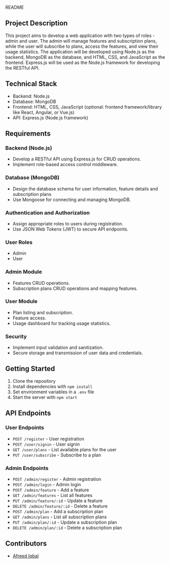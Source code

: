README

## Project Description

This project aims to develop a web application with two types of roles - admin and user. The admin will manage features and subscription plans, while the user will subscribe to plans, access the features, and view their usage statistics. The application will be developed using Node.js as the backend, MongoDB as the database, and HTML, CSS, and JavaScript as the frontend. Express.js will be used as the Node.js framework for developing the RESTful API.

## Technical Stack

- Backend: Node.js
- Database: MongoDB
- Frontend: HTML, CSS, JavaScript (optional: frontend framework/library like React, Angular, or Vue.js)
- API: Express.js (Node.js framework)

## Requirements

### Backend (Node.js)

- Develop a RESTful API using Express.js for CRUD operations.
- Implement role-based access control middleware.

### Database (MongoDB)

- Design the database schema for user information, feature details and subscription plans
- Use Mongoose for connecting and managing MongoDB.

### Authentication and Authorization

- Assign appropriate roles to users during registration.
- Use JSON Web Tokens (JWT) to secure API endpoints.

### User Roles

- Admin 
- User

### Admin Module

- Features CRUD operations. 
- Subscription plans CRUD operations and mapping features.

### User Module

- Plan listing and subscription. 
- Feature access. 
- Usage dashboard for tracking usage statistics.

### Security

- Implement input validation and sanitization. 
- Secure storage and transmission of user data and credentials.

## Getting Started

1. Clone the repository
2. Install dependencies with `npm install`
3. Set environment variables in a `.env` file
4. Start the server with `npm start`

## API Endpoints

### User Endpoints

- `POST /register` - User registration
- `POST /user/signin` - User signin
- `GET /user/plans` - List available plans for the user
- `PUT /user/subscribe` - Subscribe to a plan

### Admin Endpoints

- `POST /admin/register` - Admin registration
- `POST /admin/login` - Admin login
- `POST /admin/feature` - Add a feature
- `GET /admin/features` - List all features
- `PUT /admin/feature/:id` - Update a feature
- `DELETE /admin/feature/:id` - Delete a feature
- `POST /admin/plan` - Add a subscription plan
- `GET /admin/plans` - List all subscription plans
- `PUT /admin/plan/:id` - Update a subscription plan
- `DELETE /admin/plan/:id` - Delete a subscription plan

## Contributors

- [Afreed Iqbal](https://github.com/yourusername)